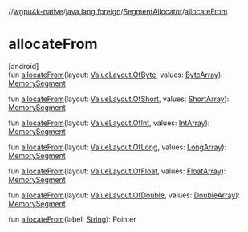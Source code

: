 //[wgpu4k-native](../../../index.md)/[java.lang.foreign](../index.md)/[SegmentAllocator](index.md)/[allocateFrom](allocate-from.md)

# allocateFrom

[android]\
fun [allocateFrom](allocate-from.md)(layout: [ValueLayout.OfByte](../-value-layout/-of-byte/index.md), values: [ByteArray](https://kotlinlang.org/api/core/kotlin-stdlib/kotlin/-byte-array/index.html)): [MemorySegment](../-memory-segment/index.md)

fun [allocateFrom](allocate-from.md)(layout: [ValueLayout.OfShort](../-value-layout/-of-short/index.md), values: [ShortArray](https://kotlinlang.org/api/core/kotlin-stdlib/kotlin/-short-array/index.html)): [MemorySegment](../-memory-segment/index.md)

fun [allocateFrom](allocate-from.md)(layout: [ValueLayout.OfInt](../-value-layout/-of-int/index.md), values: [IntArray](https://kotlinlang.org/api/core/kotlin-stdlib/kotlin/-int-array/index.html)): [MemorySegment](../-memory-segment/index.md)

fun [allocateFrom](allocate-from.md)(layout: [ValueLayout.OfLong](../-value-layout/-of-long/index.md), values: [LongArray](https://kotlinlang.org/api/core/kotlin-stdlib/kotlin/-long-array/index.html)): [MemorySegment](../-memory-segment/index.md)

fun [allocateFrom](allocate-from.md)(layout: [ValueLayout.OfFloat](../-value-layout/-of-float/index.md), values: [FloatArray](https://kotlinlang.org/api/core/kotlin-stdlib/kotlin/-float-array/index.html)): [MemorySegment](../-memory-segment/index.md)

fun [allocateFrom](allocate-from.md)(layout: [ValueLayout.OfDouble](../-value-layout/-of-double/index.md), values: [DoubleArray](https://kotlinlang.org/api/core/kotlin-stdlib/kotlin/-double-array/index.html)): [MemorySegment](../-memory-segment/index.md)

fun [allocateFrom](allocate-from.md)(label: [String](https://kotlinlang.org/api/core/kotlin-stdlib/kotlin/-string/index.html)): Pointer